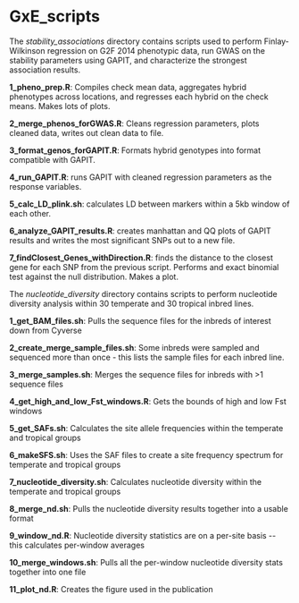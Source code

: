 # GxE_scripts

The *stability_associations* directory contains scripts used to perform Finlay-Wilkinson regression on G2F 2014 phenotypic data, run GWAS on the stability parameters using GAPIT, and characterize the strongest association results.

**1_pheno_prep.R**: Compiles check mean data, aggregates hybrid phenotypes across locations, and regresses each hybrid on the check means.  Makes lots of plots.

**2_merge_phenos_forGWAS.R**: Cleans regression parameters, plots cleaned data, writes out clean data to file.

**3_format_genos_forGAPIT.R**: Formats hybrid genotypes into format compatible with GAPIT.

**4_run_GAPIT.R**: runs GAPIT with cleaned regression parameters as the response variables.

**5_calc_LD_plink.sh**: calculates LD between markers within a 5kb window of each other.

**6_analyze_GAPIT_results.R**: creates manhattan and QQ plots of GAPIT results and writes the most significant SNPs out to a new file.

**7_findClosest_Genes_withDirection.R**: finds the distance to the closest gene for each SNP from the previous script. Performs and exact binomial test against the null distribution.  Makes a plot.

The *nucleotide_diversity* directory contains scripts to perform nucleotide diversity analysis within 30 temperate and 30 tropical inbred lines.

**1_get_BAM_files.sh**: Pulls the sequence files for the inbreds of interest down from Cyverse

**2_create_merge_sample_files.sh**: Some inbreds were sampled and sequenced more than once - this lists the sample files for each inbred line.

**3_merge_samples.sh**: Merges the sequence files for inbreds with >1 sequence files

**4_get_high_and_low_Fst_windows.R**: Gets the bounds of high and low Fst windows

**5_get_SAFs.sh**: Calculates the site allele frequencies within the temperate and tropical groups

**6_makeSFS.sh**: Uses the SAF files to create a site frequency spectrum for temperate and tropical groups

**7_nucleotide_diversity.sh**: Calculates nucleotide diversity within the temperate and tropical groups

**8_merge_nd.sh**: Pulls the nucleotide diversity results together into a usable format

**9_window_nd.R**: Nucleotide diversity statistics are on a per-site basis -- this calculates per-window averages

**10_merge_windows.sh**: Pulls all the per-window nucleotide diversity stats together into one file

**11_plot_nd.R**: Creates the figure used in the publication
